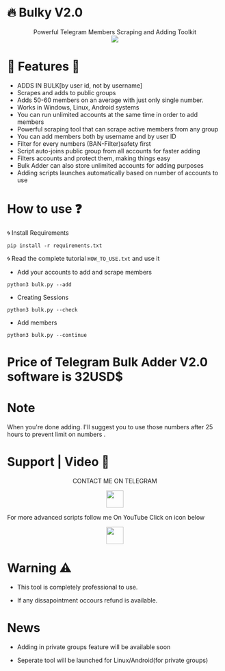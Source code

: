 # :fire: Bulky V2.0
<p align='center'>
  Powerful Telegram Members Scraping and Adding Toolkit<br>
  <a href="https://telegram.me/daredevilkinng"><img src="https://img.shields.io/badge/Contact_Me-green"></a> 
  </p>

# :small_red_triangle_down: Features :small_red_triangle:

* ADDS IN BULK[by user id, not by username]
* Scrapes and adds to public groups
* Adds 50-60 members on an average with just only single number.
* Works in Windows, Linux, Android systems
* You can run unlimited accounts at the same time in order to add members
* Powerful scraping tool that can scrape active members from any group
* You can add members both by username and by user ID
* Filter for every numbers (BAN-Filter)safety first
* Script auto-joins public group from all accounts for faster adding
* Filters accounts and protect them, making things easy
* Bulk Adder can also store unlimited accounts for adding purposes
* Adding scripts launches automatically based on number of accounts to use

# How to use :question:

:cyclone: Install Requirements

`pip install -r requirements.txt`

:cyclone: Read the complete tutorial `HOW_TO_USE.txt` and use it

* Add your accounts to add and scrape members

`python3 bulk.py --add`

* Creating Sessions

`python3 bulk.py --check`

* Add members

`python3 bulk.py --continue`

# Price of Telegram Bulk Adder V2.0 software is 32USD$ 

# Note

When you're done adding. I'll suggest you to use those numbers after 25 hours to prevent limit on numbers .

# Support | Video :dart:

  <p align="center">
  CONTACT ME ON TELEGRAM
</p>
<p align="center">
  <a href="https://telegram.me/daredevilkinng">
    <img src="https://upload.wikimedia.org/wikipedia/commons/8/82/Telegram_logo.svg" width="40" height="40">
  </a>
</p
  
  
  <p align="center">
                               For more advanced scripts follow me On YouTube
                                          Click on icon below
</p>
<p align="center">
  <a href="https://www.youtube.com/watch?v=9JmiVXSLwGg">
    <img src="https://www.iconsdb.com/icons/preview/black/youtube-4-xxl.png" width="40" height="40">
  </a>
</p>

# Warning :warning:

* This tool is completely professional to use.

* If any dissapointment occours refund is available.


# News

* Adding in private groups feature will be available soon

* Seperate tool will be launched for Linux/Android(for private groups)
